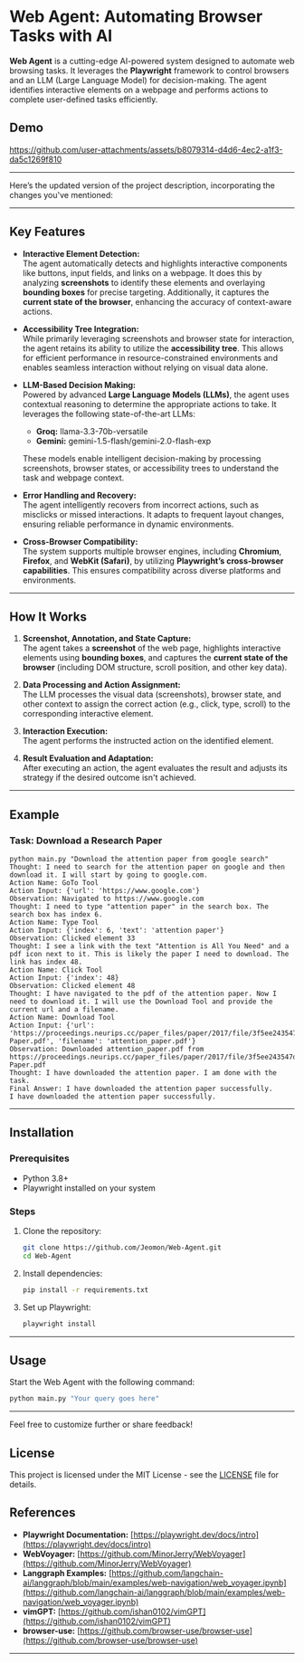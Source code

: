 # Web Agent: Automating Browser Tasks with AI

**Web Agent** is a cutting-edge AI-powered system designed to automate web browsing tasks. It leverages the **Playwright** framework to control browsers and an LLM (Large Language Model) for decision-making. The agent identifies interactive elements on a webpage and performs actions to complete user-defined tasks efficiently.

## Demo
https://github.com/user-attachments/assets/b8079314-d4d6-4ec2-a1f3-da5c1269f810

---

Here’s the updated version of the project description, incorporating the changes you've mentioned:  

---

## Key Features  

- **Interactive Element Detection:**  
  The agent automatically detects and highlights interactive components like buttons, input fields, and links on a webpage. It does this by analyzing **screenshots** to identify these elements and overlaying **bounding boxes** for precise targeting. Additionally, it captures the **current state of the browser**, enhancing the accuracy of context-aware actions.

- **Accessibility Tree Integration:**  
  While primarily leveraging screenshots and browser state for interaction, the agent retains its ability to utilize the **accessibility tree**. This allows for efficient performance in resource-constrained environments and enables seamless interaction without relying on visual data alone.  

- **LLM-Based Decision Making:**  
  Powered by advanced **Large Language Models (LLMs)**, the agent uses contextual reasoning to determine the appropriate actions to take. It leverages the following state-of-the-art LLMs:  
  - **Groq:** llama-3.3-70b-versatile  
  - **Gemini:** gemini-1.5-flash/gemini-2.0-flash-exp 

  These models enable intelligent decision-making by processing screenshots, browser states, or accessibility trees to understand the task and webpage context.  

- **Error Handling and Recovery:**  
  The agent intelligently recovers from incorrect actions, such as misclicks or missed interactions. It adapts to frequent layout changes, ensuring reliable performance in dynamic environments.  

- **Cross-Browser Compatibility:**  
  The system supports multiple browser engines, including **Chromium**, **Firefox**, and **WebKit (Safari)**, by utilizing **Playwright’s cross-browser capabilities**. This ensures compatibility across diverse platforms and environments. 

---

## How It Works  

1. **Screenshot, Annotation, and State Capture:**  
   The agent takes a **screenshot** of the web page, highlights interactive elements using **bounding boxes**, and captures the **current state of the browser** (including DOM structure, scroll position, and other key data).  

2. **Data Processing and Action Assignment:**  
   The LLM processes the visual data (screenshots), browser state, and other context to assign the correct action (e.g., click, type, scroll) to the corresponding interactive element.  

3. **Interaction Execution:**  
   The agent performs the instructed action on the identified element.  

4. **Result Evaluation and Adaptation:**  
   After executing an action, the agent evaluates the result and adjusts its strategy if the desired outcome isn't achieved.  

---

## Example

### Task: Download a Research Paper

```plaintext
python main.py "Download the attention paper from google search"                          
Thought: I need to search for the attention paper on google and then download it. I will start by going to google.com.
Action Name: GoTo Tool
Action Input: {'url': 'https://www.google.com'}
Observation: Navigated to https://www.google.com
Thought: I need to type "attention paper" in the search box. The search box has index 6.
Action Name: Type Tool
Action Input: {'index': 6, 'text': 'attention paper'}
Observation: Clicked element 33
Thought: I see a link with the text "Attention is All You Need" and a pdf icon next to it. This is likely the paper I need to download. The link has index 48.
Action Name: Click Tool
Action Input: {'index': 48}
Observation: Clicked element 48
Thought: I have navigated to the pdf of the attention paper. Now I need to download it. I will use the Download Tool and provide the current url and a filename.
Action Name: Download Tool
Action Input: {'url': 'https://proceedings.neurips.cc/paper_files/paper/2017/file/3f5ee243547dee91fbd053c1c4a845aa-Paper.pdf', 'filename': 'attention_paper.pdf'}
Observation: Downloaded attention_paper.pdf from https://proceedings.neurips.cc/paper_files/paper/2017/file/3f5ee243547dee91fbd053c1c4a845aa-Paper.pdf
Thought: I have downloaded the attention paper. I am done with the task.
Final Answer: I have downloaded the attention paper successfully.
I have downloaded the attention paper successfully.
```
---

## Installation

### Prerequisites

- Python 3.8+
- Playwright installed on your system

### Steps

1. Clone the repository:
   ```bash
   git clone https://github.com/Jeomon/Web-Agent.git
   cd Web-Agent
   ```

2. Install dependencies:
   ```bash
   pip install -r requirements.txt
   ```

3. Set up Playwright:
   ```bash
   playwright install
   ```

---

## Usage

Start the Web Agent with the following command:

```bash
python main.py "Your query goes here"
```

---

Feel free to customize further or share feedback!

## License

This project is licensed under the MIT License - see the [LICENSE](LICENSE) file for details.

## References

- **Playwright Documentation:** [https://playwright.dev/docs/intro](https://playwright.dev/docs/intro)
- **WebVoyager:** [https://github.com/MinorJerry/WebVoyager](https://github.com/MinorJerry/WebVoyager)
- **Langgraph Examples:** [https://github.com/langchain-ai/langgraph/blob/main/examples/web-navigation/web_voyager.ipynb](https://github.com/langchain-ai/langgraph/blob/main/examples/web-navigation/web_voyager.ipynb)
- **vimGPT:** [https://github.com/ishan0102/vimGPT](https://github.com/ishan0102/vimGPT)
- **browser-use:** [https://github.com/browser-use/browser-use](https://github.com/browser-use/browser-use)

---